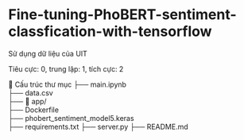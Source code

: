 # Fine-tuning-PhoBERT-sentiment-classfication-with-tensorflow
Sử dụng dữ liệu của UIT

Tiêu cực: 0, trung lập: 1, tích cực: 2

📂 Cấu trúc thư mục
├── main.ipynb                            
├── data.csv                             
├── 📂 app/                                 
    ├── Dockerfile                          
    ├── phobert_sentiment_model5.keras     
    ├── requirements.txt
    ├── server.py
├── README.md


